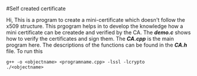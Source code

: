 #Self created certificate

Hi,
This is a program to create a mini-certificate which doesn't follow the x509 structure.
This prgogram helps in to develop the knowledge how a mini certificate can be createde and verified by the CA.
The ***demo.c*** shows how to verify the certificates and sign them.
The ***CA.cpp*** is the main program here. The descriptions of the functions can be found in the ***CA.h*** file.
To run this
```
g++ -o <objectname> <programname.cpp> -lssl -lcrypto
./<objectname>
```
